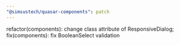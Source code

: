 ```yaml
---
"@simsustech/quasar-components": patch
---
```


refactor(components): change class attribute of ResponsiveDialog; fix(components): fix BooleanSelect validation
